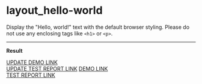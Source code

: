 # layout_hello-world

Display the "Hello, world!" text with the default browser styling. Please do not
use any enclosing tags like `<h1>` or `<p>`.
___


**Result**

[UPDATE DEMO LINK](https://<your_account>.github.io/<repo_name>/) <br>
[UPDATE TEST REPORT LINK](https://<your_account>.github.io/<repo_name>/report/html_report/)
[DEMO LINK](https://kostya-flern.github.io/layout_hello-world/) <br>
[TEST REPORT LINK](https://kostya-flern.github.io/layout_hello-world/report/html_report/)
